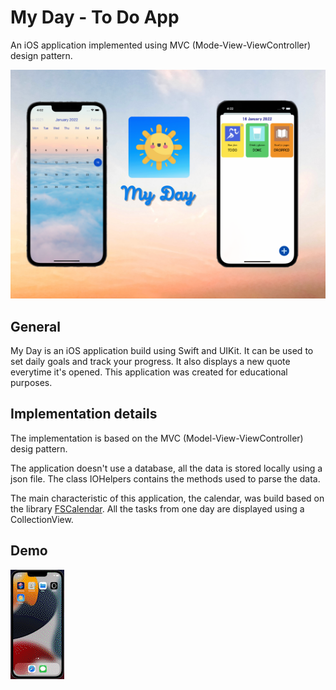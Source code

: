 # My Day - To Do App

An iOS application implemented using MVC (Mode-View-ViewController) design pattern.

![](https://github.com/IonelaTurcuman/MyDayApp/blob/main/MyDay/banner.png)

## General

My Day is an iOS application build using Swift and UIKit. It can be used to set daily goals and track your progress. It also displays a new quote everytime it's opened. This application was created for educational purposes.


## Implementation details

The implementation is based on the MVC (Model-View-ViewController) desig pattern. 

The application doesn't use a database, all the data is stored locally using a json file. The class IOHelpers contains the methods used to parse the data.

The main characteristic of this application, the calendar, was build based on the library [FSCalendar](https://github.com/WenchaoD/FSCalendar). All the tasks from one day are displayed using a CollectionView.


## Demo

![](https://github.com/IonelaTurcuman/MyDayApp/blob/main/MyDay/demo.gif)

